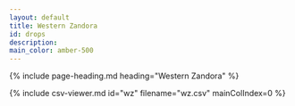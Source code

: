 ```yaml
---
layout: default
title: Western Zandora
id: drops
description:
main_color: amber-500
---
```


<div class="margin-center-90">
  {% include page-heading.md heading="Western Zandora" %}
  
  {% include csv-viewer.md id="wz" filename="wz.csv" mainColIndex=0 %}
</div>